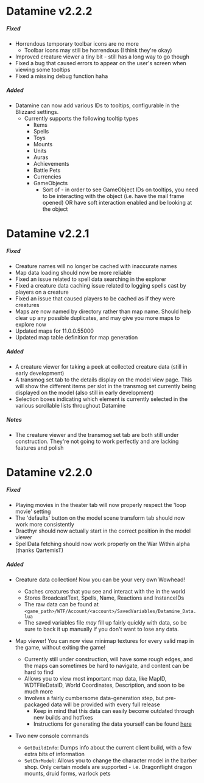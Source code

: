 # Datamine v2.2.2

##### Fixed
* Horrendous temporary toolbar icons are no more
    * Toolbar icons may still be horrendous (I think they're okay)
* Improved creature viewer a tiny bit - still has a long way to go though
* Fixed a bug that caused errors to appear on the user's screen when viewing some tooltips
* Fixed a missing debug function haha

##### Added
* Datamine can now add various IDs to tooltips, configurable in the Blizzard settings.
    * Currently supports the following tooltip types
        * Items
        * Spells
        * Toys
        * Mounts
        * Units
        * Auras
        * Achievements
        * Battle Pets
        * Currencies
        * GameObjects
            * Sort of - in order to see GameObject IDs on tooltips, you need to be interacting with the object (i.e. have the mail frame opened) OR have soft interaction enabled and be looking at the object

# Datamine v2.2.1

##### Fixed
* Creature names will no longer be cached with inaccurate names
* Map data loading should now be more reliable
* Fixed an issue related to spell data searching in the explorer
* Fixed a creature data caching issue related to logging spells cast by players on a creature
* Fixed an issue that caused players to be cached as if they were creatures
* Maps are now named by directory rather than map name. Should help clear up any possible duplicates, and may give you more maps to explore now
* Updated maps for 11.0.0.55000
* Updated map table definition for map generation

##### Added
* A creature viewer for taking a peek at collected creature data (still in early development)
* A transmog set tab to the details display on the model view page. This will show the different items per slot in the transmog set currently being displayed on the model (also still in early development)
* Selection boxes indicating which element is currently selected in the various scrollable lists throughout Datamine

##### Notes
* The creature viewer and the transmog set tab are both still under construction. They're not going to work perfectly and are lacking features and polish


# Datamine v2.2.0

##### Fixed
* Playing movies in the theater tab will now properly respect the 'loop movie' setting
* The 'defaults' button on the model scene transform tab should now work more consistently
* Dracthyr should now actually start in the correct position in the model viewer
* SpellData fetching should now work properly on the War Within alpha (thanks QartemisT)

##### Added
* Creature data collection! Now you can be your very own Wowhead!
    * Caches creatures that you see and interact with the in the world
    * Stores BroadcastText, Spells, Name, Reactions and InstanceIDs
    * The raw data can be found at `<game_path>/WTF/Account/<account>/SavedVariables/Datamine_Data.lua`
    * The saved variables file *may* fill up fairly quickly with data, so be sure to back it up manually if you don't want to lose any data.

* Map viewer! You can now view minimap textures for every valid map in the game, without exiting the game!
    * Currently still under construction, will have some rough edges, and the maps can sometimes be hard to navigate, and content can be hard to find
    * Allows you to view most important map data, like MapID, WDTFileDataID, World Coordinates, Description, and soon to be much more
    * Involves a fairly cumbersome data-generation step, but pre-packaged data will be provided with every full release
        * Keep in mind that this data can easily become outdated through new builds and hotfixes
        * Instructions for generating the data yourself can be found [here](GENERATING_MAP_DATA.md)

* Two new console commands
    * `GetBuildInfo`: Dumps info about the current client build, with a few extra bits of information
    * `SetChrModel`: Allows you to change the character model in the barber shop. Only certain models are supported - i.e. Dragonflight dragon mounts, druid forms, warlock pets